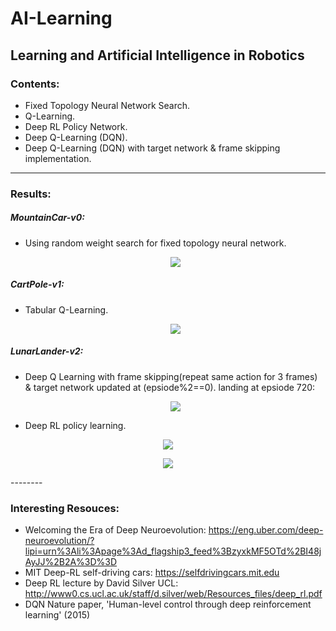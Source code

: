 # AI-Learning
Learning and Artificial Intelligence in Robotics
--------
### Contents:
- Fixed Topology Neural Network Search.
- Q-Learning.
- Deep RL Policy Network.
- Deep Q-Learning (DQN).
- Deep Q-Learning (DQN) with target network & frame skipping implementation.

--------
### Results:

##### MountainCar-v0:
- Using random weight search for fixed topology neural network.
    <p align="center">
    <img src="https://github.com/OakLake/AI-Learning/blob/master/MountainCar/MountainCar_NN.gif">
    </p>
    
##### CartPole-v1:
- Tabular Q-Learning.
    <p align="center">
    <img src="https://github.com/OakLake/AI-Learning/blob/master/CartPole_RL.gif">
    </p>
##### LunarLander-v2:
- Deep Q Learning with frame skipping(repeat same action for 3 frames) & target network updated at (epsiode%2==0).
    landing at epsiode 720:
    <p align="center">
    <img src="https://github.com/OakLake/AI-Learning/blob/master/LunarLander/so_cool.gif">
    </p>
    
- Deep RL policy learning.
<p align="center">
    <img src="https://github.com/OakLake/AI-Learning/blob/master/LunarLander/clever_girl.gif">
    </p>
    
<p align="center">
    <img src="https://github.com/OakLake/AI-Learning/blob/master/LunarLander/landing.gif">
    </p>
--------

### Interesting Resouces:

- Welcoming the Era of Deep Neuroevolution: https://eng.uber.com/deep-neuroevolution/?lipi=urn%3Ali%3Apage%3Ad_flagship3_feed%3BzyxkMF5OTd%2BI48jAyJJ%2B2A%3D%3D
- MIT Deep-RL self-driving cars: https://selfdrivingcars.mit.edu
- Deep RL lecture by David Silver UCL: http://www0.cs.ucl.ac.uk/staff/d.silver/web/Resources_files/deep_rl.pdf
- DQN Nature paper, 'Human-level control through deep reinforcement learning' (2015)
